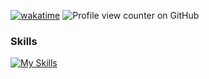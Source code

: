 [![wakatime](https://wakatime.com/badge/user/b2a7cf30-099b-4a62-be11-c3b7dc700323.svg)](https://wakatime.com/@b2a7cf30-099b-4a62-be11-c3b7dc700323)
![Profile view counter on GitHub](https://komarev.com/ghpvc/?username=Jaimin25)

### Skills
[![My Skills](https://skillicons.dev/icons?i=c,cpp,html,css,ts,js,java,py,tailwindcss,react,nextjs,nodejs,express,redis,postgres,mongodb,docker,git,neovim,vscode,androidstudio,blender,linux)](https://skillicons.dev)
